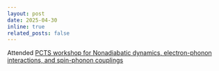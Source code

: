 ```yaml
---
layout: post
date: 2025-04-30
inline: true
related_posts: false
---
```


Attended [PCTS workshop for Nonadiabatic dynamics, electron-phonon interactions, and spin-phonon couplings](https://pcts.princeton.edu/events/2025/nonadiabatic-dynamics-electron-phonon-interactions-and-spin-phonon-couplings)
